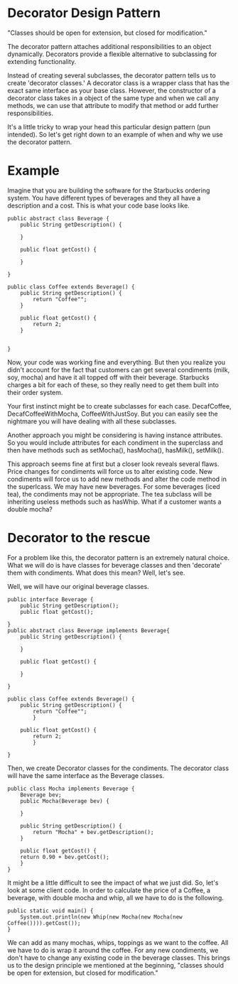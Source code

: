 # Decorator Design Pattern

"Classes should be open for extension, but closed for modification."

The decorator pattern attaches additional responsibilities to an object dynamically. Decorators provide a flexible alternative to subclassing for extending functionality.

Instead of creating several subclasses, the decorator pattern tells us to create 'decorator classes.' A decorator class is a wrapper class that has the exact same interface as your base class. However, the constructor of a decorator class takes in a object of the same type and when we call any methods, we can use that attribute to modify that method or add further responsibilities.

It's a little tricky to wrap your head this particular design pattern (pun intended). So let's get right down to an example of when and why we use the decorator pattern.


# Example

Imagine that you are building the software for the Starbucks ordering system. You have different types of beverages and they all have a description and a cost. This is what your code base looks like.

    public abstract class Beverage {
        public String getDescription() {
        
        }
        
        public float getCost() {
        
        }

    }
    
    public class Coffee extends Beverage() {
        public String getDescription() {
            return "Coffee"";
        }
        
        public float getCost() {
            return 2;
        }
        
        
    }
    
Now, your code was working fine and everything. But then you realize you didn't account for the fact that customers can get several condiments (milk, soy, mocha) and have it all topped off with their beverage. Starbucks charges a bit for each of these, so they really need to get them built into their order system.

Your first instinct might be to create subclasses for each case. DecafCoffee, DecafCoffeeWithMocha, CoffeeWithJustSoy. But you can easily see the nightmare you will have dealing with all these subclasses.

Another approach you might be considering is having instance attributes. So you would include attributes for each condiment in the superclass and then have methods such as setMocha(), hasMocha(), hasMilk(), setMilk().

This approach seems fine at first but a closer look reveals several flaws. Price changes for condiments will force us to alter existing code. New condiments will force us to add new methods and alter the code method in the superlcass. We may have new beverages. For some beverages (iced tea), the condiments may not be appropriate. The tea subclass will be inheriting useless methods such as hasWhip. What if a customer wants a double mocha?

# Decorator to the rescue

For a problem like this, the decorator pattern is an extremely natural choice. What we will do is have classes for beverage classes and then 'decorate' them with condiments. What does this mean? Well, let's see.

Well, we will have our original beverage classes.
    
    public interface Beverage {
        public String getDescription();
        public float getCost();
        
    }
    public abstract class Beverage implements Beverage{
        public String getDescription() {

        }

        public float getCost() {

        }

    }

    public class Coffee extends Beverage() {
        public String getDescription() {
            return "Coffee"";
            }

        public float getCost() {
            return 2;
            }

    }
    
Then, we create Decorator classes for the condiments. The decorator class will have the same interface as the Beverage classes.

    public class Mocha implements Beverage {
        Beverage bev;
        public Mocha(Beverage bev) {
    
        }
        
        public String getDescription() {
            return "Mocha" + bev.getDescription();
        }
        
        public float getCost() {
        return 0.90 + bev.getCost();
        }
    }

It might be a little difficult to see the impact of what we just did. So, let's look at some client code. In order to calculate the price of a Coffee, a beverage, with double mocha and whip, all we have to do is the following.

    public static void main() {
        System.out.println(new Whip(new Mocha(new Mocha(new Coffee()))).getCost());
    }
    
We can add as many mochas, whips, toppings as we want to the coffee. All we have to do is wrap it around the coffee. For any new condiments, we don't have to change any existing code in the beverage classes. This brings us to the design principle we mentioned at the beginning, "classes should be open for extension, but closed for modification."
